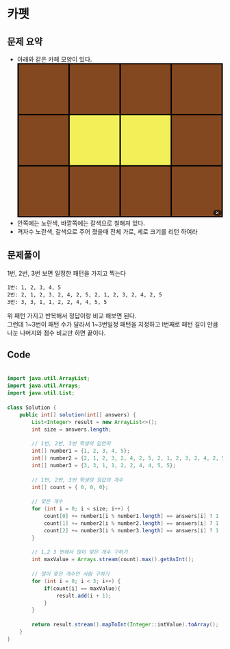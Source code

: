 # 카펫 
## 문제 요약
- 아래와 같은 카페 모양이 있다.
![카펫](./카페.png)
- 안쪽에는 노란색, 바깥쪽에는 갈색으로 칠해져 있다.
- 격자수 노란색, 갈색으로 주어 졌을때 전체 가로, 세로 크기를 리턴 하여라

## 문제풀이
 1번, 2번, 3번 보면 일정한 패턴을 가지고 찍는다
 ```
1번: 1, 2, 3, 4, 5
2번: 2, 1, 2, 3, 2, 4, 2, 5, 2, 1, 2, 3, 2, 4, 2, 5
3번: 3, 3, 1, 1, 2, 2, 4, 4, 5, 5
 ```
위 패턴 가지고 반복해서 정답이랑 비교 해보면 된다.  
그런데 1~3번이 패턴 수가 달라서 1~3번일정 패턴을 지정하고 I번째로 패턴 길이 만큼 나눈 나머지와 점수 비교만 하면 끝이다.

## Code
```JAVA

import java.util.ArrayList;
import java.util.Arrays;
import java.util.List;

class Solution {
    public int[] solution(int[] answers) {
        List<Integer> result = new ArrayList<>();
        int size = answers.length;

        // 1번, 2번, 3번 학생의 답안지
        int[] number1 = {1, 2, 3, 4, 5};
        int[] number2 = {2, 1, 2, 3, 2, 4, 2, 5, 2, 1, 2, 3, 2, 4, 2, 5};
        int[] number3 = {3, 3, 1, 1, 2, 2, 4, 4, 5, 5};

        // 1번, 2번, 3번 학생의 정답의 개수
        int[] count = { 0, 0, 0};

        // 맞은 개수
        for (int i = 0; i < size; i++) {
            count[0] += number1[i % number1.length] == answers[i] ? 1 : 0;
            count[1] += number2[i % number2.length] == answers[i] ? 1 : 0;
            count[2] += number3[i % number3.length] == answers[i] ? 1 : 0;
        }

        // 1,2 3 번에서 많이 맞은 개수 구하기
        int maxValue = Arrays.stream(count).max().getAsInt();

        // 많이 맞은 개수인 사람 구하기
        for (int i = 0; i < 3; i++) {
            if(count[i] == maxValue){
                result.add(i + 1);
            }
        }

        return result.stream().mapToInt(Integer::intValue).toArray();
    }
}

```